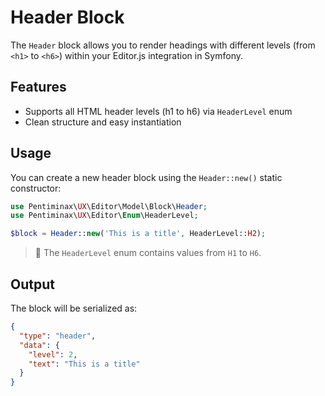 # Header Block

The `Header` block allows you to render headings with different levels (from `<h1>` to `<h6>`) within your Editor.js integration in Symfony.

## Features

- Supports all HTML header levels (h1 to h6) via `HeaderLevel` enum
- Clean structure and easy instantiation

## Usage

You can create a new header block using the `Header::new()` static constructor:

```php
use Pentiminax\UX\Editor\Model\Block\Header;
use Pentiminax\UX\Editor\Enum\HeaderLevel;

$block = Header::new('This is a title', HeaderLevel::H2);
```

> 📝 The `HeaderLevel` enum contains values from `H1` to `H6`.

## Output

The block will be serialized as:

```json
{
  "type": "header",
  "data": {
    "level": 2,
    "text": "This is a title"
  }
}
```